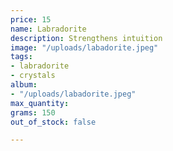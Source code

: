 ```yaml
---
price: 15
name: Labradorite
description: Strengthens intuition
image: "/uploads/labadorite.jpeg"
tags:
- labradorite
- crystals
album:
- "/uploads/labadorite.jpeg"
max_quantity: 
grams: 150
out_of_stock: false

---
```

